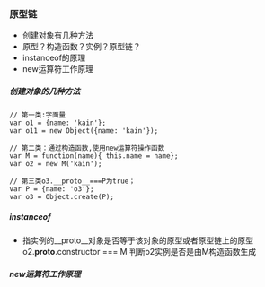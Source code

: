 ### 原型链
- 创建对象有几种方法
- 原型？构造函数？实例？原型链？
- instanceof的原理
- new运算符工作原理

##### 创建对象的几种方法
    // 第一类:字面量
    var o1 = {name: 'kain'};
    var o11 = new Object({name: 'kain'});

    // 第二类：通过构造函数,使用new运算符操作函数
    var M = function(name){ this.name = name};
    var o2 = new M('kain');

    // 第三类o3.__proto__===P为true；
    var P = {name: 'o3'};
    var o3 = Object.create(P);

##### instanceof
- 指实例的__proto__对象是否等于该对象的原型或者原型链上的原型
    o2.__proto__.constructor === M 判断o2实例是否是由M构造函数生成

##### new运算符工作原理
